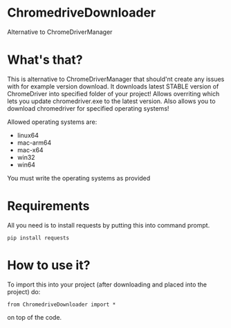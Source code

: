 # ChromedriveDownloader
Alternative to ChromeDriverManager

# What's that?
This is alternative to ChromeDriverManager that should'nt create any issues with for example version download.
It downloads latest STABLE version of ChromeDriver into specified folder of your project!
Allows overriting which lets you update chromedriver.exe to the latest version.
Also allows you to download chromedriver for specified operating systems!

Allowed operating systems are:

- linux64
- mac-arm64
- mac-x64
- win32
- win64
  
You must write the operating systems as provided

# Requirements
All you need is to install requests by putting this into command prompt.
```
pip install requests
```
# How to use it?
To import this into your project (after downloading and placed into the project) do:
```
from ChromedriveDownloader import *
```
on top of the code.
